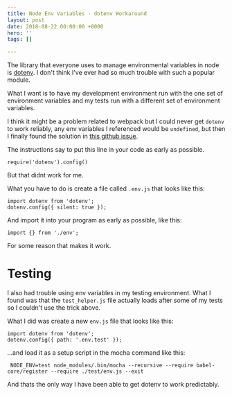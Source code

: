 ```yaml
---
title: Node Env Variables - dotenv Workaround
layout: post
date: 2018-08-22 00:00:00 +0000
hero: ''
tags: []

---
```

The library that everyone uses to manage environmental variables in node is [dotenv](https://www.npmjs.com/package/dotenv "https://www.npmjs.com/package/dotenv"). I don't think I've ever had so much trouble with such a popular module.

What I want is to have my development environment run with the one set of environment variables and my tests run with a different set of environment variables. 

I think it might be a problem related to webpack but I could never get `dotenv` to work reliably, any env variables I referenced would be `undefined`, but then I finally found the solution in [this github issue](https://github.com/motdotla/dotenv/issues/133#issuecomment-255298822 "https://github.com/motdotla/dotenv/issues/133#issuecomment-255298822").

The instructions say to put this line in your code as early as possible.

    require('dotenv').config()

But that didnt work for me.

What you have to do is create a file called `.env.js` that looks like this:

    import dotenv from 'dotenv';
    dotenv.config({ silent: true });

And import it into your program as early as possible, like this:

    import {} from './env';

For some reason that makes it work.

# Testing

I also had trouble using env variables in my testing environment. What I found was that the `test_helper.js` file actually loads after some of my tests so I couldn't use the trick above.

What I did was create a new `env.js` file that looks like this:

    import dotenv from 'dotenv';
    dotenv.config({ path: '.env.test' });

 ...and load it as a setup script in the mocha command like this:

     NODE_ENV=test node_modules/.bin/mocha --recursive --require babel-core/register --require ./test/env.js --exit

And thats the only way I have been able to get dotenv to work predictably.